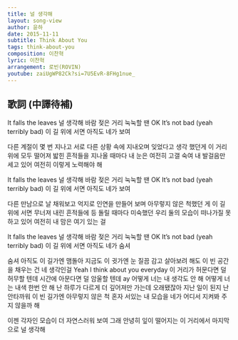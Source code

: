 ```yaml
---
title: 널 생각해
layout: song-view
author: 윤하
date: 2015-11-11
subtitle: Think About You
tags: think-about-you
composition: 이찬혁
lyric: 이찬혁
arrangement: 로빈(ROVIN)
youtube: zaiUgWP82Ck?si=7U5EvR-8FHg1nue_
---
```


## 歌詞 (中譯待補)

It falls the leaves
널 생각해
바람 젖은 거리
눅눅할 땐
OK It’s not bad
(yeah terribly bad)
이 길 위에 서면
아직도 네가 보여

다른 계절이 몇 번 지나고
서로 다른 상황 속에 지내오며
잊었다고 생각 했던게
이 거리 위에 모두 떨어져 밟힌
흔적들을 지나올 때마다
내 눈은 여전히 고갤 숙여
내 발걸음만 세고 있어
여전히 이렇게 노력해야 해

It falls the leaves
널 생각해
바람 젖은 거리
눅눅할 땐
OK It’s not bad
(yeah terribly bad)
이 길 위에 서면
아직도 네가 보여

다른 만남으로 날 채워보고
억지로 인연을 만들어 보며
아무렇지 않은 척했던 게
이 길 위에 서면 무너져 내린
흔적들에 등 돌릴 때마다
미숙했던 우리 둘의 모습이
떠나가질 못하고 있어
여전히 내 맘은 여기 있는 걸

It falls the leaves
널 생각해
바람 젖은 거리
눅눅할 땐
OK It’s not bad
(yeah terribly bad)
이 길 위에 서면
아직도 네가 숨셔

숨셔 아직도 이 길가엔
맴돌아 지금도 이 귓가엔
눈 질끔 감고 살아보려 해도
이 빈 공간을 채우는 건
네 생각인걸
Yeah I think about
you everyday
이 거리가 허문다면
덜 허무할 텐데
시간에 아문다면
덜 암울할 텐데 ay
어떻게 너는 내 생각도 안 해
어떻게 너는 내색 한번 안 해
난 하루가 다르게 더 깊어져만
가는데 오래됐잖아 지난 일이 된지
난 안타까워 이 빈 길가엔
아무렇지 않은 척 혼자 서있는
내 모습을 네가 어디서
지켜봐 주지 않을까 해

이젠 각자인 모습이
더 자연스러워 보여
그래 안녕히
잎이 떨어지는 이 거리에서
마지막으로 널 생각해
